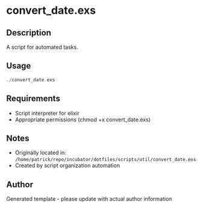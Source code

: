 # convert_date.exs

## Description
A script for automated tasks.

## Usage
```elixir
./convert_date.exs
```

## Requirements
- Script interpreter for elixir
- Appropriate permissions (chmod +x convert_date.exs)

## Notes
- Originally located in: `/home/patrick/repo/incubator/dotfiles/scripts/util/convert_date.exs`
- Created by script organization automation

## Author
Generated template - please update with actual author information
